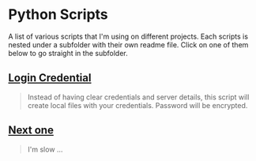 # Python Scripts
A list of various scripts that I'm using on different projects. Each scripts is nested under a subfolder with their own readme file.
Click on one of them below to go straight in the subfolder.


## [Login Credential](https://github.com/lpdescamps/Python/tree/master/credential)
>Instead of having clear credentials and server details, this script will create local files with your credentials. Password will be encrypted.

## [Next one](https://github.com/lpdescamps/)
>I'm slow ...
